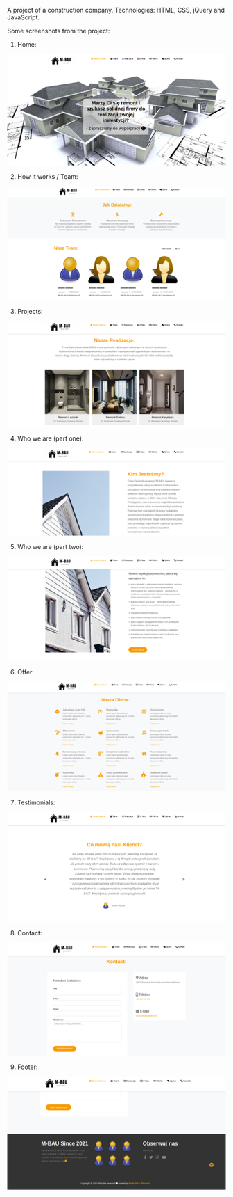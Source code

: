 A project of a construction company. Technologies: HTML, CSS, jQuery and JavaScript.

Some screenshots from the project:

1. Home:

![screenshot](sshots/ss1.png)

2. How it works / Team:

![screenshot](sshots/ss2.png)

3. Projects:

![screenshot](sshots/ss3.png)

4. Who we are (part one):

![screenshot](sshots/ss4.png)

5. Who we are (part two):

![screenshot](sshots/ss5.png)

6. Offer:

![screenshot](sshots/ss6.png)

7. Testimonials:

![screenshot](sshots/ss7.png)

8. Contact:

![screenshot](sshots/ss8.png)

9. Footer:

![screenshot](sshots/ss9.png)